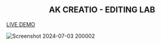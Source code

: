 <h2 align="center">AK CREATIO - EDITING LAB </h2>

[LIVE DEMO](https://ak-akash03.github.io/editinglabproject/)

![Screenshot 2024-07-03 200002](https://github.com/ak-akash03/editinglabproject/assets/114861476/51f15603-218f-433f-a004-37889d765a96)
